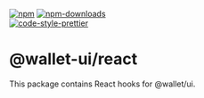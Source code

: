 [![npm][npm-image]][npm-url]
[![npm-downloads][npm-downloads-image]][npm-url]
<br />
[![code-style-prettier][code-style-prettier-image]][code-style-prettier-url]

[code-style-prettier-image]: https://img.shields.io/badge/code_style-prettier-ff69b4.svg?style=flat-square
[code-style-prettier-url]: https://github.com/prettier/prettier
[npm-downloads-image]: https://img.shields.io/npm/dm/@wallet-ui/react/rc.svg?style=flat
[npm-image]: https://img.shields.io/npm/v/@wallet-ui/react/rc.svg?style=flat
[npm-url]: https://www.npmjs.com/package/@wallet-ui/react/v/rc

# @wallet-ui/react

This package contains React hooks for @wallet/ui.
